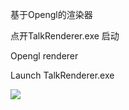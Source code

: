 基于Opengl的渲染器

点开TalkRenderer.exe 启动

Opengl renderer

Launch TalkRenderer.exe

![](https://cdn.jsdelivr.net/gh/MatouSakura/blog-img/20210913171111.JPG)

